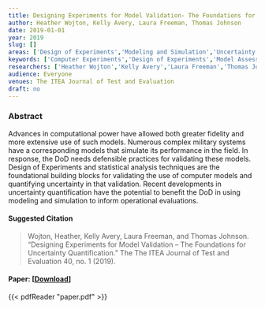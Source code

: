 ```yaml
---
title: Designing Experiments for Model Validation- The Foundations for Uncertainty Quantification
author: Heather Wojton, Kelly Avery, Laura Freeman, Thomas Johnson
date: 2019-01-01
year: 2019
slug: []
areas: ['Design of Experiments','Modeling and Simulation','Uncertainty Quantification']
keywords: ['Computer Experiments','Design of Experiments','Model Assessment and Validation','Uncertainty Quantification']
researchers: ['Heather Wojton','Kelly Avery','Laura Freeman','Thomas Johnson']
audience: Everyone
venues: The ITEA Journal of Test and Evaluation
draft: no
---
```




### Abstract
Advances in computational power have allowed both greater fidelity and more extensive use of such models. Numerous complex military systems have a corresponding models that simulate its performance in the field. In response, the DoD needs defensible practices for validating these models. Design of Experiments and statistical analysis techniques are the foundational building blocks for validating the use of computer models and quantifying uncertainty in that validation. Recent developments in uncertainty quantification have the potential to benefit the DoD in using modeling and simulation to inform operational evaluations.

#### Suggested Citation
> Wojton, Heather, Kelly Avery, Laura Freeman, and Thomas Johnson. “Designing Experiments for Model Validation – The Foundations for Uncertainty Quantification.” The The ITEA Journal of Test and Evaluation 40, no. 1 (2019).



#### Paper: [[Download](paper.pdf)]
{{< pdfReader "paper.pdf" >}}


